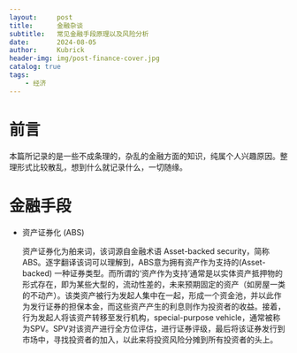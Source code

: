 ```yaml
---
layout:     post
title:      金融杂谈
subtitle:   常见金融手段原理以及风险分析
date:       2024-08-05
author:     Kubrick
header-img: img/post-finance-cover.jpg
catalog: true
tags:
    - 经济
---
```


# 前言
本篇所记录的是一些不成条理的，杂乱的金融方面的知识，纯属个人兴趣原因。整理形式比较散乱，想到什么就记录什么，一切随缘。

# 金融手段

- 资产证券化 (ABS)
  
  资产证券化为舶来词，该词源自金融术语 Asset-backed security，简称ABS。逐字翻译该词可以理解到，ABS意为拥有资产作为支持的(Asset-backed) 一种证券类型。而所谓的‘资产作为支持’通常是以实体资产抵押物的形式存在，即为某些大型的，流动性差的，未来预期固定的资产（如房屋一类的不动产）。该类资产被行为发起人集中在一起，形成一个资金池，并以此作为发行证券的担保本金，而这些资产产生的利息则作为投资者的收益。接着，行为发起人将该资产转移至发行机构，special-purpose vehicle，通常被称为SPV。SPV对该资产进行全方位评估，进行证券评级，最后将该证券发行到市场中，寻找投资者的加入，以此来将投资风险分摊到所有投资者的头上。